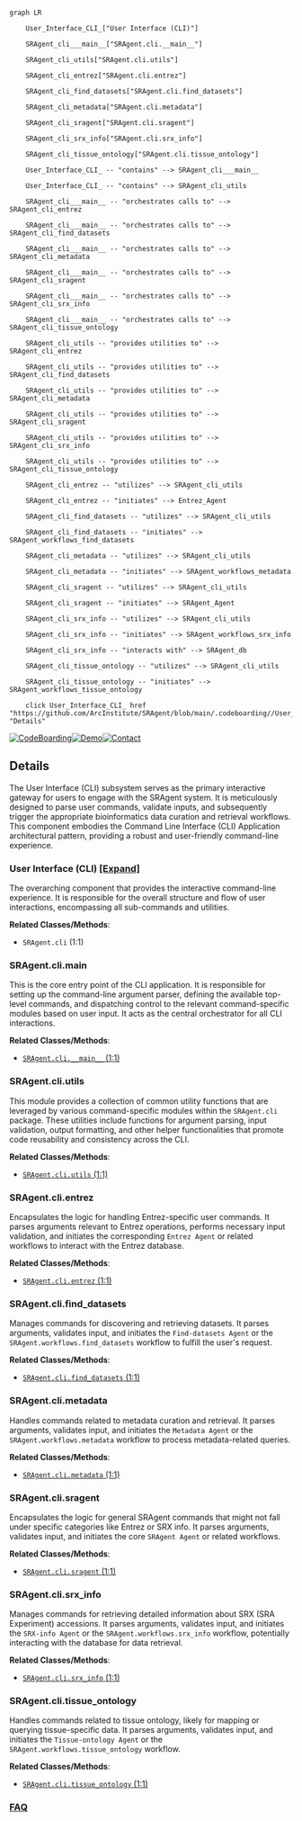 ```mermaid

graph LR

    User_Interface_CLI_["User Interface (CLI)"]

    SRAgent_cli___main__["SRAgent.cli.__main__"]

    SRAgent_cli_utils["SRAgent.cli.utils"]

    SRAgent_cli_entrez["SRAgent.cli.entrez"]

    SRAgent_cli_find_datasets["SRAgent.cli.find_datasets"]

    SRAgent_cli_metadata["SRAgent.cli.metadata"]

    SRAgent_cli_sragent["SRAgent.cli.sragent"]

    SRAgent_cli_srx_info["SRAgent.cli.srx_info"]

    SRAgent_cli_tissue_ontology["SRAgent.cli.tissue_ontology"]

    User_Interface_CLI_ -- "contains" --> SRAgent_cli___main__

    User_Interface_CLI_ -- "contains" --> SRAgent_cli_utils

    SRAgent_cli___main__ -- "orchestrates calls to" --> SRAgent_cli_entrez

    SRAgent_cli___main__ -- "orchestrates calls to" --> SRAgent_cli_find_datasets

    SRAgent_cli___main__ -- "orchestrates calls to" --> SRAgent_cli_metadata

    SRAgent_cli___main__ -- "orchestrates calls to" --> SRAgent_cli_sragent

    SRAgent_cli___main__ -- "orchestrates calls to" --> SRAgent_cli_srx_info

    SRAgent_cli___main__ -- "orchestrates calls to" --> SRAgent_cli_tissue_ontology

    SRAgent_cli_utils -- "provides utilities to" --> SRAgent_cli_entrez

    SRAgent_cli_utils -- "provides utilities to" --> SRAgent_cli_find_datasets

    SRAgent_cli_utils -- "provides utilities to" --> SRAgent_cli_metadata

    SRAgent_cli_utils -- "provides utilities to" --> SRAgent_cli_sragent

    SRAgent_cli_utils -- "provides utilities to" --> SRAgent_cli_srx_info

    SRAgent_cli_utils -- "provides utilities to" --> SRAgent_cli_tissue_ontology

    SRAgent_cli_entrez -- "utilizes" --> SRAgent_cli_utils

    SRAgent_cli_entrez -- "initiates" --> Entrez_Agent

    SRAgent_cli_find_datasets -- "utilizes" --> SRAgent_cli_utils

    SRAgent_cli_find_datasets -- "initiates" --> SRAgent_workflows_find_datasets

    SRAgent_cli_metadata -- "utilizes" --> SRAgent_cli_utils

    SRAgent_cli_metadata -- "initiates" --> SRAgent_workflows_metadata

    SRAgent_cli_sragent -- "utilizes" --> SRAgent_cli_utils

    SRAgent_cli_sragent -- "initiates" --> SRAgent_Agent

    SRAgent_cli_srx_info -- "utilizes" --> SRAgent_cli_utils

    SRAgent_cli_srx_info -- "initiates" --> SRAgent_workflows_srx_info

    SRAgent_cli_srx_info -- "interacts with" --> SRAgent_db

    SRAgent_cli_tissue_ontology -- "utilizes" --> SRAgent_cli_utils

    SRAgent_cli_tissue_ontology -- "initiates" --> SRAgent_workflows_tissue_ontology

    click User_Interface_CLI_ href "https://github.com/ArcInstitute/SRAgent/blob/main/.codeboarding//User_Interface_CLI_.md" "Details"

```



[![CodeBoarding](https://img.shields.io/badge/Generated%20by-CodeBoarding-9cf?style=flat-square)](https://github.com/CodeBoarding/GeneratedOnBoardings)[![Demo](https://img.shields.io/badge/Try%20our-Demo-blue?style=flat-square)](https://www.codeboarding.org/demo)[![Contact](https://img.shields.io/badge/Contact%20us%20-%20contact@codeboarding.org-lightgrey?style=flat-square)](mailto:contact@codeboarding.org)



## Details



The User Interface (CLI) subsystem serves as the primary interactive gateway for users to engage with the SRAgent system. It is meticulously designed to parse user commands, validate inputs, and subsequently trigger the appropriate bioinformatics data curation and retrieval workflows. This component embodies the Command Line Interface (CLI) Application architectural pattern, providing a robust and user-friendly command-line experience.



### User Interface (CLI) [[Expand]](./User_Interface_CLI_.md)

The overarching component that provides the interactive command-line experience. It is responsible for the overall structure and flow of user interactions, encompassing all sub-commands and utilities.





**Related Classes/Methods**:



- `SRAgent.cli` (1:1)





### SRAgent.cli.__main__

This is the core entry point of the CLI application. It is responsible for setting up the command-line argument parser, defining the available top-level commands, and dispatching control to the relevant command-specific modules based on user input. It acts as the central orchestrator for all CLI interactions.





**Related Classes/Methods**:



- <a href="https://github.com/ArcInstitute/SRAgent/blob/main/SRAgent/cli/__main__.py#L1-L1" target="_blank" rel="noopener noreferrer">`SRAgent.cli.__main__` (1:1)</a>





### SRAgent.cli.utils

This module provides a collection of common utility functions that are leveraged by various command-specific modules within the `SRAgent.cli` package. These utilities include functions for argument parsing, input validation, output formatting, and other helper functionalities that promote code reusability and consistency across the CLI.





**Related Classes/Methods**:



- <a href="https://github.com/ArcInstitute/SRAgent/blob/main/SRAgent/cli/utils.py#L1-L1" target="_blank" rel="noopener noreferrer">`SRAgent.cli.utils` (1:1)</a>





### SRAgent.cli.entrez

Encapsulates the logic for handling Entrez-specific user commands. It parses arguments relevant to Entrez operations, performs necessary input validation, and initiates the corresponding `Entrez Agent` or related workflows to interact with the Entrez database.





**Related Classes/Methods**:



- <a href="https://github.com/ArcInstitute/SRAgent/blob/main/SRAgent/cli/entrez.py#L1-L1" target="_blank" rel="noopener noreferrer">`SRAgent.cli.entrez` (1:1)</a>





### SRAgent.cli.find_datasets

Manages commands for discovering and retrieving datasets. It parses arguments, validates input, and initiates the `Find-datasets Agent` or the `SRAgent.workflows.find_datasets` workflow to fulfill the user's request.





**Related Classes/Methods**:



- <a href="https://github.com/ArcInstitute/SRAgent/blob/main/SRAgent/cli/find_datasets.py#L1-L1" target="_blank" rel="noopener noreferrer">`SRAgent.cli.find_datasets` (1:1)</a>





### SRAgent.cli.metadata

Handles commands related to metadata curation and retrieval. It parses arguments, validates input, and initiates the `Metadata Agent` or the `SRAgent.workflows.metadata` workflow to process metadata-related queries.





**Related Classes/Methods**:



- <a href="https://github.com/ArcInstitute/SRAgent/blob/main/SRAgent/cli/metadata.py#L1-L1" target="_blank" rel="noopener noreferrer">`SRAgent.cli.metadata` (1:1)</a>





### SRAgent.cli.sragent

Encapsulates the logic for general SRAgent commands that might not fall under specific categories like Entrez or SRX info. It parses arguments, validates input, and initiates the core `SRAgent Agent` or related workflows.





**Related Classes/Methods**:



- <a href="https://github.com/ArcInstitute/SRAgent/blob/main/SRAgent/cli/sragent.py#L1-L1" target="_blank" rel="noopener noreferrer">`SRAgent.cli.sragent` (1:1)</a>





### SRAgent.cli.srx_info

Manages commands for retrieving detailed information about SRX (SRA Experiment) accessions. It parses arguments, validates input, and initiates the `SRX-info Agent` or the `SRAgent.workflows.srx_info` workflow, potentially interacting with the database for data retrieval.





**Related Classes/Methods**:



- <a href="https://github.com/ArcInstitute/SRAgent/blob/main/SRAgent/cli/srx_info.py#L1-L1" target="_blank" rel="noopener noreferrer">`SRAgent.cli.srx_info` (1:1)</a>





### SRAgent.cli.tissue_ontology

Handles commands related to tissue ontology, likely for mapping or querying tissue-specific data. It parses arguments, validates input, and initiates the `Tissue-ontology Agent` or the `SRAgent.workflows.tissue_ontology` workflow.





**Related Classes/Methods**:



- <a href="https://github.com/ArcInstitute/SRAgent/blob/main/SRAgent/cli/tissue_ontology.py#L1-L1" target="_blank" rel="noopener noreferrer">`SRAgent.cli.tissue_ontology` (1:1)</a>









### [FAQ](https://github.com/CodeBoarding/GeneratedOnBoardings/tree/main?tab=readme-ov-file#faq)